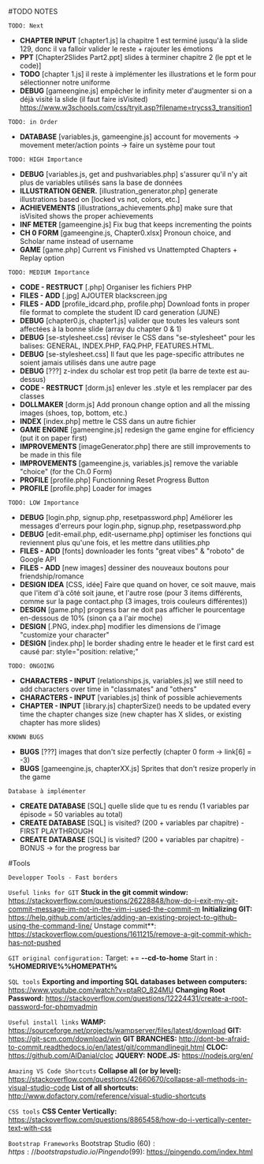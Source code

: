 ﻿#TODO NOTES

`TODO: Next`
- **CHAPTER INPUT**       [chapter1.js]                                   la chapitre 1 est terminé jusqu'à la slide 129, donc il va falloir valider le reste + rajouter les émotions
- **PPT**                 [Chapter2Slides Part2.ppt]                      slides à terminer chapitre 2 (le ppt et le code)]
- **TODO**                [chapter 1.js]                                  il reste à implémenter les illustrations et le form pour sélectionner notre uniforme
- **DEBUG**               [gameengine.js]                                 empêcher le infinity meter d'augmenter si on a déjà visité la slide (il faut faire isVisited)
https://www.w3schools.com/css/tryit.asp?filename=trycss3_transition1


`TODO: in Order`
- **DATABASE**            [variables.js, gameengine.js]                   account for movements -> movement meter/action points -> faire un système pour tout

`TODO: HIGH Importance`
- **DEBUG**               [variables.js, get and pushvariables.php]       s'assurer qu'il n'y ait plus de variables utilisés sans la base de données
- **ILLUSTRATION GENER.** [illustration_generator.php]                    generate illustrations based on [locked vs not, colors, etc.]
- **ACHIEVEMENTS**        [illustrations_achievements.php]                make sure that isVisited shows the proper achievements
- **INF METER**           [gameengine.js]                                 Fix bug that keeps incrementing the points
- **CH 0 FORM**           [gameengine.js, Chapter0.xlsx]                  Pronoun choice, and Scholar name instead of username
- **GAME**                [game.php]                                      Current vs Finished vs Unattempted Chapters + Replay option



`TODO: MEDIUM Importance`
- **CODE - RESTRUCT**     [.php]                                          Organiser les fichiers PHP
- **FILES - ADD**         [.jpg]                                          AJOUTER blackscreen.jpg
- **FILES - ADD**         [profile_idcard.php, profile.php]               Download fonts in proper file format to complete the student ID card generation (JUNE)
- **DEBUG**               [chapter0.js, chapter1.js]                      valider que toutes les valeurs sont affectées à la bonne slide (array du chapter 0 & 1)
- **DEBUG**               [se-stylesheet.css]                             réviser le CSS dans "se-stylesheet" pour les balises: GENERAL, INDEX.PHP, FAQ.PHP, FEATURES.HTML.
- **DEBUG**               [se-stylesheet.css]                             Il faut que les page-specific attributes ne soient jamais utilisés dans une autre page
- **DEBUG**               [???]                                           z-index du scholar est trop petit (la barre de texte est au-dessus)
- **CODE - RESTRUCT**     [dorm.js]                                       enlever les .style et les remplacer par des classes
- **DOLLMAKER**           [dorm.js]                                       Add pronoun change option and all the missing images (shoes, top, bottom, etc.)
- **INDEX**               [index.php]                                     mettre le CSS dans un autre fichier
- **GAME ENGINE**         [gameengine.js]                                 redesign the game engine for efficiency (put it on paper first)
- **IMPROVEMENTS**        [imageGenerator.php]                            there are still improvements to be made in this file
- **IMPROVEMENTS**        [gameengine.js, variables.js]                   remove the variable "choice" (for the Ch.0 Form)
- **PROFILE**             [profile.php]                                   Functionning Reset Progress Button
- **PROFILE**             [profile.php]                                   Loader for images

`TODO: LOW Importance`
- **DEBUG**               [login.php, signup.php, resetpassword.php]      Améliorer les messages d'erreurs pour login.php, signup.php, resetpassword.php
- **DEBUG**               [edit-email.php, edit-username.php]             optimiser les fonctions qui reviennent plus qu'une fois, et les mettre dans utilities.php
- **FILES - ADD**         [fonts]                                         downloader les fonts "great vibes" & "roboto" de Google API
- **FILES - ADD**         [new images]                                    dessiner des nouveaux boutons pour friendship/romance
- **DESIGN IDEA**         [CSS, idée]                                     Faire que quand on hover, ce soit mauve, mais que l'item d'à côté soit jaune, et l'autre rose (pour 3 items différents, comme sur la page contact.php (3 images, trois couleurs différentes))
- **DESIGN**              [game.php]                                      progress bar ne doit pas afficher le pourcentage en-dessous de 10% (sinon ça a l'air moche)
- **DESIGN**              [.PNG, index.php]                               modifier les dimensions de l'image "customize your character"
- **DESIGN**              [index.php]                                     le border shading entre le header et le first card est causé par: style="position: relative;"

`TODO: ONGOING`
- **CHARACTERS - INPUT**  [relationships.js, variables.js]                we still need to add characters over time in "classmates" and "others"
- **CHARACTERS - INPUT**  [variables.js]                                  think of possible achievements
- **CHAPTER - INPUT**     [library.js]                                    chapterSize() needs to be updated every time the chapter changes size (new chapter has X slides, or existing chapter has more slides)

`KNOWN BUGS`
- **BUGS**                [???]                                           images that don't size perfectly (chapter 0 form -> link[6] = -3)
- **BUGS**                [gameengine.js, chapterXX.js]                   Sprites that don't resize properly in the game

`Database à implémenter`
- **CREATE DATABASE**     [SQL]                                           quelle slide que tu es rendu (1 variables par épisode = 50 variables au total)
- **CREATE DATABASE**     [SQL]                                           is visited? (200 + variables par chapitre) - FIRST PLAYTHROUGH
- **CREATE DATABASE**     [SQL]                                           is visited? (200 + variables par chapitre) - BONUS -> for the progress bar


#Tools

`Developper Tools - Fast borders`
<style>
**
{
    border: 1px solid black;        
}
</style>

`Useful links for GIT`
**Stuck in the git commit window:** https://stackoverflow.com/questions/26228848/how-do-i-exit-my-git-commit-message-im-not-in-the-vim-i-used-the-commit-m
**Initializing GIT:** https://help.github.com/articles/adding-an-existing-project-to-github-using-the-command-line/
Unstage commit**: https://stackoverflow.com/questions/1611215/remove-a-git-commit-which-has-not-pushed

`GIT original configuration:`
Target: += **--cd-to-home**
Start in : **%HOMEDRIVE%%HOMEPATH%**

`SQL tools`
**Exporting and importing SQL databases between computers:** https://www.youtube.com/watch?v=ptaRO_824MU
**Changing Root Password:** https://stackoverflow.com/questions/12224431/create-a-root-password-for-phpmyadmin

`Useful install links`
**WAMP:** https://sourceforge.net/projects/wampserver/files/latest/download
**GIT:** https://git-scm.com/download/win
**GIT BRANCHES:** http://dont-be-afraid-to-commit.readthedocs.io/en/latest/git/commandlinegit.html
**CLOC:** https://github.com/AlDanial/cloc
**JQUERY:** 
**NODE.JS:** https://nodejs.org/en/

`Amazing VS Code Shortcuts`
**Collapse all (or by level):** https://stackoverflow.com/questions/42660670/collapse-all-methods-in-visual-studio-code
**List of all shortcuts:** http://www.dofactory.com/reference/visual-studio-shortcuts

`CSS tools`
**CSS Center Vertically:** https://stackoverflow.com/questions/8865458/how-do-i-vertically-center-text-with-css

`Bootstrap Frameworks`
Bootstrap Studio (60$): https://bootstrapstudio.io/
Pingendo (99$): https://pingendo.com/index.html
